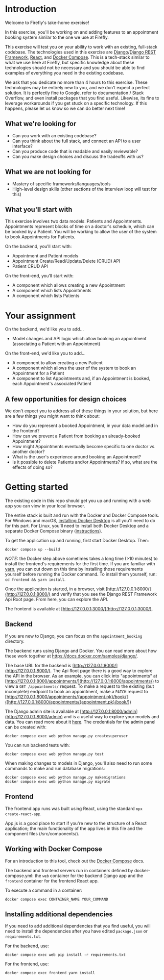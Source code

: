 # Introduction

Welcome to Firefly's take-home exercise!

In this exercise, you'll be working on and adding features to an appointment booking system similar to the one we use at Firefly.

This exercise will test you on your ability to work with an existing, full-stack codebase. The technologies used in this exercise are [Django](https://www.djangoproject.com/)/[Django REST Framework](https://www.django-rest-framework.org/), [React](https://reactjs.org/), and [Docker Compose](https://docs.docker.com/compose/). This is a tech-stack similar to what we use here at Firefly, but specific knowledge about these technologies should not be necessary and you should be able to find examples of everything you need in the existing codebase.

We ask that you dedicate no more than 4 hours to this exercise. These technologies may be entirely new to you, and we don't expect a perfect solution. It is perfectly fine to Google, refer to documentation / Stack Overflow, and even install packages that you find useful. Likewise, its fine to leverage workarounds if you get stuck on a specific technology. If this happens, please let us know so we can do better next time!

## What we're looking for

- Can you work with an existing codebase?
- Can you think about the full stack, and connect an API to a user interface?
- Can you produce code that is readable and easily reviewable?
- Can you make design choices and discuss the tradeoffs with us?

## What we are not looking for

- Mastery of specific frameworks/languages/tools
- High-level design skills (other sections of the interview loop will test for this)

## What you'll start with

This exercise involves two data models: Patients and Appointments. Appointments represent blocks of time on a doctor's schedule, which can be booked by a Patient. You will be working to allow the user of the system to book Appointments for Patients.

On the backend, you'll start with:

- Appointment and Patient models
- Appointment Create/Read/Update/Delete (CRUD) API
- Patient CRUD API

On the front-end, you'll start with:

- A component which allows creating a new Appointment
- A component which lists Appointments
- A component which lists Patients

# Your assignment

On the backend, we'd like you to add...

- Model changes and API logic which allow booking an appointment (associating a Patient with an Appointment)

On the front-end, we'd like you to add...

- A component to allow creating a new Patient
- A component which allows the user of the system to book an Appointment for a Patient
- A component to list Appointments and, if an Appointment is booked, each Appointment's associated Patient

## A few opportunities for design choices

We don't expect you to address all of these things in your solution, but here are a few things you might want to think about:

- How do you represent a booked Appointment, in your data model and in the frontend?
- How can we prevent a Patient from booking an already-booked Appointment?
- How might Appointments eventually become specific to one doctor vs. another doctor?
- What is the user's experience around booking an Appointment?
- Is it possible to delete Patients and/or Appointments? If so, what are the effects of doing so?

# Getting started

The existing code in this repo should get you up and running with a web app you can view in your local browser.

The entire stack is built and run with the Docker and Docker Compose tools. For Windows and macOS, [installing Docker Desktop](https://www.docker.com/products/docker-desktop) is all you'll need to do for this part. For Linux, you'll need to install both Docker Desktop and a separate Docker Compose binary ([instructions](https://github.com/docker/compose/tree/v2#where-to-get-docker-compose)).

To get the application up and running, first start Docker Desktop. Then:

```shell
docker compose up --build
```

*NOTE:* the Docker step above sometimes takes a long time (>10 minutes) to install the frontend's requirements for the first time. If you are familiar with [yarn](https://yarnpkg.com/), you can cut down on this time by installing those requirements yourself before running the Docker command. To install them yourself, run:  `cd frontend && yarn install`.

Once the application is started, in a browser, visit [http://127.0.0.1:8000/](http://127.0.0.1:8000/) and verify that you see the Django REST Framework Api Root page. From here, you can explore the API.

The frontend is available at [http://127.0.0.1:3000/](http://127.0.0.1:3000/).

## Backend

If you are new to Django, you can focus on the `appointment_booking` directory.

The backend runs using Django and Docker. You can read more about how these work together at https://docs.docker.com/samples/django/.

The base URL for the backend is [http://127.0.0.1:8000/](http://127.0.0.1:8000/). The Api Root page there is a good way to explore the API in the browser. As an example, you can click into "appointments" at [http://127.0.0.1:8000/appointments/](http://127.0.0.1:8000/appointments/) to view a `GET /appointments/` request. To make a request to the existing (but incomplete) endpoint to book an appointment, make a `PATCH` request to [http://127.0.0.1:8000/appointments/{appointment.pk}/book/]([http://127.0.0.1:8000/appointments/{appointment.pk}/book/])

The Django admin site is available at [http://127.0.0.1:8000/admin](http://127.0.0.1:8000/admin) and is a useful way to explore your models and data. You can read more about it [here](https://docs.djangoproject.com/en/3.2/ref/contrib/admin/). The credentials for the admin panel can be created with:

```shell
docker compose exec web python manage.py createsuperuser
```

You can run backend tests with:

```shell
docker compose exec web python manage.py test
```

When making changes to models in Django, you'll also need to run some commands to make and run database migrations:

```shell
docker compose exec web python manage.py makemigrations
docker compose exec web python manage.py migrate
```

## Frontend

The frontend app runs was built using React, using the standard `npx create-react-app`.

App.js is a good place to start if you're new to the structure of a React application; the main functionality of the app lives in this file and the component files (/src/components/).


## Working with Docker Compose

For an introduction to this tool, check out the [Docker Compose](https://docs.docker.com/compose/) docs.

The backend and frontend servers run in containers defined by docker-compose.yml: the `web` container for the backend Django app and the `frontend` container for the frontend React app.

To execute a command in a container:

```shell
docker compose exec CONTAINER_NAME YOUR_COMMAND
```


## Installing additional dependencies

If you need to add additional dependencies that you find useful, you will need to install the dependencies after you have edited `package.json` or `requirements.txt`.

For the backend, use:
```shell
docker compose exec web pip install -r requirements.txt
```

For the frontend, use:
```shell
docker compose exec frontend yarn install
```

